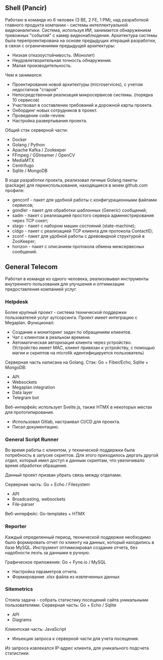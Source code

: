 ## Shell (Pancir)

Работаю в команде из 6 человек (3 BE, 2 FE, 1 PM), над разработкой 
главного продукта компании - системы интеллектуальной видеоаналитики.
Система, используя ИИ, занимается обнаружением тревожных "событий" с камер видеонаблюдения.
Архитектура системы была перепроектирована на основе предыдущих итераций разработки, в связи
с ограничениями предыдущей архитектуры: 
- Низкая отказоустойчивость. (Монолит)
- Неудовлетворительная точность обнаружения.
- Малая производительность.

Чем я занимался:
- Проектирование новой архитектуры (microservices), с учетом недостатков "старой"
- Непосредственная реализация микросервисов системы. (порядка 10 сервисов)
- Участвовал в составлении требований и дорожной карты проекта.
- Онбординг новых сотрудников в проект.
- Проведение code-review.
- Настройка развертывания проекта.

Общий стэк серверной части:
- Docker
- Golang / Python
- Apache Kafka / Zookeeper
- FFmpeg / GStreamer / OpenCV
- MediaMTX
- Centrifugo
- Sqlite / MongoDB

В ходе разработки проекта, реализовал личные Golang пакеты (package) для переиспользования,
находящиеся в моем github.com профиле:
- genconf   -   пакет для удобной работы с конфигурационными файлами сервисов;
- gondler   -   пакет для обработки шаблонных (Generic) сообщений;
- sadm      -   пакет с реализацией простого сервера администрирования через TCP сокет;
- stago     -   пакет с набором машин состояний (state-machine);
- cidgo     -   пакет с реализацией TCP клиента для протокола ContactID;
- zconf     -   пакет для удобной работы с древовидной структурой в ZooKeeper;
- horizon   -   пакет с описанием протокола обмена межсервесных сообщений.


## General Telecom

Работал в команде из одного человека, реализовывал инструменты внутреннего пользования
для улучшения и оптимизации предоставления компанией услуг.

### Helpdesk

Более крупный проект - система технической поддержки пользователей услуг аутсорсинга.
Проект имеет интеграцию с Megaplan. Функционал:
- Создание и мониторинг задач по обращениям клиентов.
- Чат с клиентом в реальном времени.
- Автоматическая авторизация клиента через устройство. 
    (Устройство имеет MAC, клиент привязан к устройству, с помощью магии и скриптов на microtik идентифицируется пользователь)

Серверная часть написана на Golang. Стэк: Go + Fiber/Echo, Sqlite + MongoDB:
- API
- Websockets
- Megaplan integration
- Data layer
- Telegram bot

Веб-интерфейс использует Svelte.js, также HTMX в некоторых местах для прототипирования.

- Использовал Gitlab, настраивал CI/CD для проекта.
- Писал документацию.

### General Script Runner

Во время работы с клиентом, у технической поддержки была потребность в запуске скриптов.
Для этого приходилось дергать другой отдел, который имел доступ к данным скриптам, что
увеличивало время обработки обращения.

Данный проект призван убрать связь между отделами.

Серверная часть: Go + Echo / Filesystem
- API
- Broadcasting, websockets
- File-parser

Веб-интерфейс: Go-templates + HTMX

### Reporter

Каждый определенный период, технической поддержке необходимо было формировать отчет по клиенту
на данных, который находились в базе MySQL. Инструмент оптимизировал создание отчета, без надобности
лезть за данными в ручную.

Графическое приложение: Go + Fyne.io / MySQL
- Настройка параметров отчета.
- Формирование .xlsx файла из извлеченных данных

### Sitemetrics

Стояла задача - собрать статистику посещений сайта уникальными пользователями.
Серверная часть: Go + Echo / Sqlite
- API
- Diagrams

Клиентская часть: JavaScript
- Инъекция запроса к серверной части для учета посещения.

Из запроса извлекался IP-адрес клиента, для уникального подсчета статистики.
